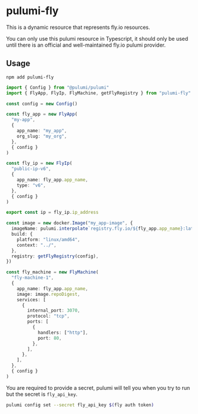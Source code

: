 # pulumi-fly

This is a dynamic resource that represents fly.io resources.

You can only use this pulumi resource in Typescript, it should only be used
until there is an official and well-maintained fly.io pulumi provider.

## Usage

`npm add pulumi-fly`

```ts
import { Config } from "@pulumi/pulumi"
import { FlyApp, FlyIp, FlyMachine, getFlyRegistry } from "pulumi-fly"

const config = new Config()

const fly_app = new FlyApp(
  "my-app",
  {
    app_name: "my_app",
    org_slug: "my_org",
  },
  { config }
)

const fly_ip = new FlyIp(
  "public-ip-v6",
  {
    app_name: fly_app.app_name,
    type: "v6",
  },
  { config }
)

export const ip = fly_ip.ip_address

const image = new docker.Image("my_app-image", {
  imageName: pulumi.interpolate`registry.fly.io/${fly_app.app_name}:latest`,
  build: {
    platform: "linux/amd64",
    context: "../",
  },
  registry: getFlyRegistry(config),
})

const fly_machine = new FlyMachine(
  "fly-machine-1",
  {
    app_name: fly_app.app_name,
    image: image.repoDigest,
    services: [
      {
        internal_port: 3070,
        protocol: "tcp",
        ports: [
          {
            handlers: ["http"],
            port: 80,
          },
        ],
      },
    ],
  },
  { config }
)
```

You are required to provide a secret, pulumi will tell you when you try to
run but the secret is `fly_api_key`.

```bash
pulumi config set --secret fly_api_key $(fly auth token)
```
